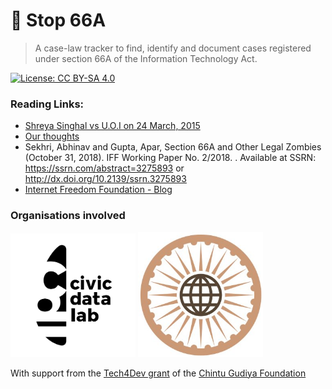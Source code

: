# 🛑 Stop 66A 

> A case-law tracker to find, identify and document cases registered under section 66A of the Information Technology Act.

[![License: CC BY-SA 4.0](https://img.shields.io/badge/License-CC%20BY--SA%204.0-lightgrey.svg)](https://creativecommons.org/licenses/by-sa/4.0/)

### Reading Links:

- [Shreya Singhal vs U.O.I on 24 March, 2015](https://indiankanoon.org/doc/110813550/)
- [Our thoughts](https://medium.com/civicdatalab/a-data-driven-approach-to-curb-the-zombie-that-is-66a-1578d955ad4b?postPublishedType=initial)
- Sekhri, Abhinav and Gupta, Apar, Section 66A and Other Legal Zombies (October 31, 2018). IFF Working Paper No. 2/2018. . Available at SSRN: https://ssrn.com/abstract=3275893 or http://dx.doi.org/10.2139/ssrn.3275893 
- [Internet Freedom Foundation - Blog](https://internetfreedom.in/tag/66a/)


### Organisations involved

[<img src="assets/img/CDL_Primary_Logo.png" width="200" />](https://civicdatalab.in/) 
[<img src="assets/img/iff-logo.jpg" width="200" />](https://internetfreedom.in/)


With support from the [Tech4Dev grant](https://chintugudiya.org/tech4dev) of the [Chintu Gudiya Foundation](https://chintugudiya.org/)

